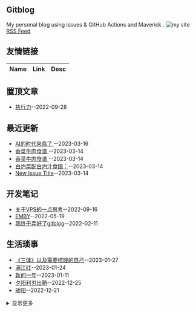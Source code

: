 ## Gitblog
My personal blog using issues & GitHub Actions and Maverick .
![my site](https://blog.ilxyz.cn/logo.jpg)
[RSS Feed](https://raw.githubusercontent.com/lesnolie/Marverick/master/feed.xml)
## 友情链接
| Name | Link | Desc | 
 | ---- | ---- | ---- |
## 置顶文章
- [执行力](https://github.com/lesnolie/Marverick/issues/16)--2022-09-28
## 最近更新
- [AI的时代来临了 ](https://github.com/lesnolie/Marverick/issues/30)--2023-03-16
- [香菜牛肉食谱 ](https://github.com/lesnolie/Marverick/issues/29)--2023-03-14
- [香菜牛肉食谱 ](https://github.com/lesnolie/Marverick/issues/28)--2023-03-14
- [白灼菜配白灼汁食譜：](https://github.com/lesnolie/Marverick/issues/27)--2023-03-14
- [New Issue Title](https://github.com/lesnolie/Marverick/issues/26)--2023-03-14
## 开发笔记
- [关于VPS的一点思考](https://github.com/lesnolie/Marverick/issues/14)--2022-09-16
- [EMBY](https://github.com/lesnolie/Marverick/issues/8)--2022-05-19
- [我终于弄好了gitblog](https://github.com/lesnolie/Marverick/issues/1)--2022-02-11
## 生活琐事
- [《三体》以及需要梳理的自己](https://github.com/lesnolie/Marverick/issues/22)--2023-01-27
- [满江红](https://github.com/lesnolie/Marverick/issues/21)--2023-01-24
- [新的一年](https://github.com/lesnolie/Marverick/issues/20)--2023-01-11
- [夕阳利刃出鞘](https://github.com/lesnolie/Marverick/issues/19)--2022-12-25
- [骄阳](https://github.com/lesnolie/Marverick/issues/18)--2022-12-21
<details><summary>显示更多</summary>

- [似阳](https://github.com/lesnolie/Marverick/issues/17)--2022-12-18
- [执行力](https://github.com/lesnolie/Marverick/issues/16)--2022-09-28
- [9月随笔](https://github.com/lesnolie/Marverick/issues/15)--2022-09-24
- [改变自己才是最好的解药](https://github.com/lesnolie/Marverick/issues/13)--2022-09-02
- [一个谎言需要无数的谎言](https://github.com/lesnolie/Marverick/issues/12)--2022-08-24
- [做饭](https://github.com/lesnolie/Marverick/issues/11)--2022-07-11
- [压力](https://github.com/lesnolie/Marverick/issues/10)--2022-07-11
- [搬去了新的城市](https://github.com/lesnolie/Marverick/issues/9)--2022-06-23
- [外公](https://github.com/lesnolie/Marverick/issues/7)--2022-04-28
- [养一只猫](https://github.com/lesnolie/Marverick/issues/4)--2022-03-23
- [事与愿违](https://github.com/lesnolie/Marverick/issues/3)--2022-03-05
- [2022的二三事（OKR）](https://github.com/lesnolie/Marverick/issues/2)--2022-02-12
</details>

